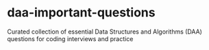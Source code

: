 # daa-important-questions
Curated collection of essential Data Structures and Algorithms (DAA) questions for coding interviews and practice
